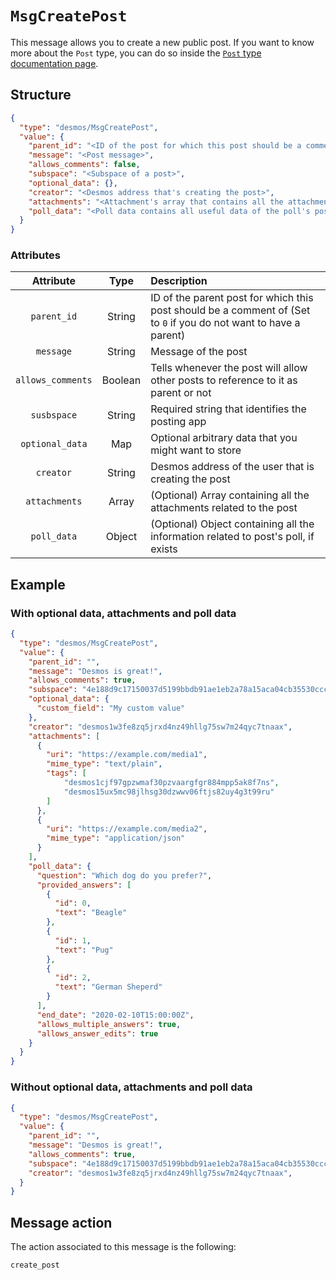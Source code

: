 # `MsgCreatePost`
This message allows you to create a new public post. If you want to know more about the `Post` type, you can do so inside the [`Post` type documentation page](../../types/posts/post.md).

## Structure
```json
{
  "type": "desmos/MsgCreatePost",
  "value": {
    "parent_id": "<ID of the post for which this post should be a comment of>",
    "message": "<Post message>",
    "allows_comments": false,
    "subspace": "<Subspace of a post>",
    "optional_data": {},
    "creator": "<Desmos address that's creating the post>",
    "attachments": "<Attachment's array that contains all the attachments associated with the post",
    "poll_data": "<Poll data contains all useful data of the poll's post>"
  }
}
```

### Attributes
| Attribute | Type | Description |
| :-------: | :----: | :-------- |
| `parent_id` | String | ID of the parent post for which this post should be a comment of (Set to `0` if you do not want to have a parent) |
| `message` | String | Message of the post |
| `allows_comments` | Boolean | Tells whenever the post will allow other posts to reference to it as parent or not | 
| `susbspace` | String | Required string that identifies the posting app |
| `optional_data` | Map | Optional arbitrary data that you might want to store |
| `creator` | String | Desmos address of the user that is creating the post |
| `attachments` | Array | (Optional) Array containing all the attachments related to the post |
| `poll_data` | Object | (Optional) Object containing all the information related to post's poll, if exists |

## Example
### With optional data, attachments and poll data
```json
{
  "type": "desmos/MsgCreatePost",
  "value": {
    "parent_id": "",
    "message": "Desmos is great!",
    "allows_comments": true,
    "subspace": "4e188d9c17150037d5199bbdb91ae1eb2a78a15aca04cb35530cccb81494b36e",
    "optional_data": {
      "custom_field": "My custom value"
    },
    "creator": "desmos1w3fe8zq5jrxd4nz49hllg75sw7m24qyc7tnaax",
    "attachments": [
      {
        "uri": "https://example.com/media1",
        "mime_type": "text/plain",
        "tags": [
            "desmos1cjf97gpzwmaf30pzvaargfgr884mpp5ak8f7ns",
            "desmos15ux5mc98jlhsg30dzwwv06ftjs82uy4g3t99ru"
        ]   
      },
      {
        "uri": "https://example.com/media2",
        "mime_type": "application/json"
      }
    ],
    "poll_data": {
      "question": "Which dog do you prefer?",
      "provided_answers": [
        {
          "id": 0,
          "text": "Beagle"
        },
        {
          "id": 1,
          "text": "Pug"
        },
        {
          "id": 2,
          "text": "German Sheperd"
        }
      ],
      "end_date": "2020-02-10T15:00:00Z",
      "allows_multiple_answers": true,
      "allows_answer_edits": true
    }
  }
}
``` 

### Without optional data, attachments and poll data
```json
{
  "type": "desmos/MsgCreatePost",
  "value": {
    "parent_id": "",
    "message": "Desmos is great!",
    "allows_comments": true,
    "subspace": "4e188d9c17150037d5199bbdb91ae1eb2a78a15aca04cb35530cccb81494b36e",
    "creator": "desmos1w3fe8zq5jrxd4nz49hllg75sw7m24qyc7tnaax",
  }
}
```

## Message action
The action associated to this message is the following: 

```
create_post
```
